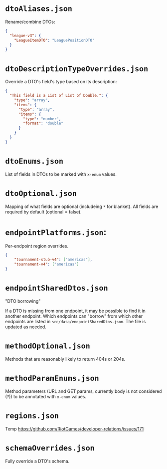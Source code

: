 # `dtoAliases.json`
Rename/combine DTOs:
```json
{
  "league-v3": {
    "LeagueItemDTO": "LeaguePositionDTO"
  }
}
```

# `dtoDescriptionTypeOverrides.json`
Override a DTO's field's type based on its description:
```json
{
  "This field is a List of List of Double.": {
    "type": "array",
    "items": {
      "type": "array",
      "items": {
        "type": "number",
        "format": "double"
      }
    }
  }
}
```

# `dtoEnums.json`
List of fields in DTOs to be marked with `x-enum` values.

# `dtoOptional.json`
Mapping of what fields are optional (includeing `*` for blanket). All fields
are required by default (optional = false).

# `endpointPlatforms.json`:
Per-endpoint region overrides.
```json
{
    "tournament-stub-v4": ["americas"],
    "tournament-v4": ["americas"]
}
```

# `endpointSharedDtos.json`
"DTO borrowing"

If a DTO is missing from one endpoint, it may be possible to find it in another
endpoint. Which endpoints can "borrow" from which other endpoints are listed in
`src/data/endpointSharedDtos.json`. The file is updated as needed.

# `methodOptional.json`
Methods that are reasonably likely to return 404s or 204s.

# `methodParamEnums.json`
Method parameters (URL and GET params, currently body is not considered (?))
to be annotated with `x-enum` values.

# `regions.json`
Temp https://github.com/RiotGames/developer-relations/issues/171

# `schemaOverrides.json`
Fully override a DTO's schema.



